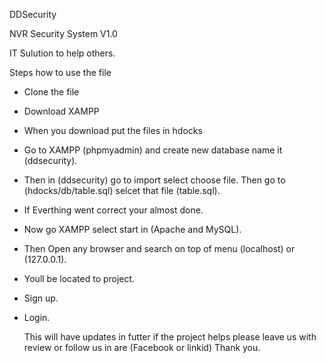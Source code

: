 DDSecurity

NVR Security System V1.0

IT Sulution to help others.

Steps how to use the file 

* Clone the file
* Download XAMPP
* When you download put the files in hdocks
* Go to XAMPP (phpmyadmin) and create new database name it (ddsecurity).
* Then in (ddsecurity) go to import select choose file. Then go to (hdocks/db/table.sql) selcet that file (table.sql). 
* If Everthing went correct your almost done.
* Now go XAMPP select start in (Apache and MySQL).
* Then Open any browser and search on top of menu (localhost) or (127.0.0.1).
* Youll be located to project.
* Sign up.
* Login.

  This will have updates in futter if the project helps please leave us with review or follow us in are (Facebook or linkid) Thank you.
